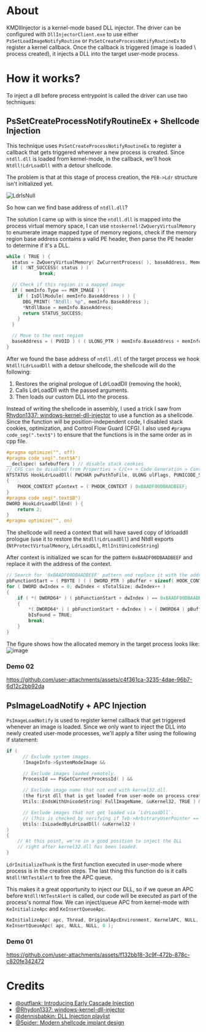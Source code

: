 # About
KMDllInjector is a kernel-mode based DLL injector. The driver can be configured with `DllInjectorClient.exe` to use either `PsSetLoadImageNotifyRoutine` or `PsSetCreateProcessNotifyRoutineEx` to register a kernel callback.
Once the callback is triggered (image is loaded \ process created), it injects a DLL into the target user-mode process.
# How it works?
To inject a dll before process entrypoint is called the driver can use two techniques:

## PsSetCreateProcessNotifyRoutineEx + Shellcode Injection

This technique uses `PsSetCreateProcessNotifyRoutineEx` to register a callback that gets triggered whenever a new process is created.
Since `ntdll.dll` is loaded from kernel-mode, in the callback, we'll hook `Ntdll!LdrLoadDll` with a detour shellcode. 

The problem is that at this stage of process creation, the `PEB->Ldr` structure isn't initialized yet.

![LdrIsNull](https://github.com/user-attachments/assets/abe5f29e-565b-4c49-9b73-cbf61a38e8c1)

So how can we find base address of `ntdll.dll`?


The solution I came up with is since the `ntdll.dll` is mapped into the process virtual memory space, 
I can use `ntoskernel!ZwQueryVirtualMemory` to enumerate image mapped type of memory regions, check if the memory region base address contains a valid PE header, then parse the PE header to determine if it's a DLL.
```c
while ( TRUE ) {
  status = ZwQueryVirtualMemory( ZwCurrentProcess( ), baseAddress, MemoryBasicInformation, &memInfo, sizeof( memInfo ), &returnLength );
  if ( !NT_SUCCESS( status ) )
			break;

  // Check if this region is a mapped image
  if ( memInfo.Type == MEM_IMAGE ) {
    if ( IsDllModule( memInfo.BaseAddress ) ) {
      DBG_PRINT( "Ntdll: %p", memInfo.BaseAddress );
      *NtdllBase = memInfo.BaseAddress;
      return STATUS_SUCCESS;
    }
  }

  // Move to the next region
  baseAddress = ( PVOID ) ( ( ULONG_PTR ) memInfo.BaseAddress + memInfo.RegionSize );
}
```

After we found the base address of `ntdll.dll` of the target process we hook `Ntdll!LdrLoadDll` with a detour shellcode, the shellcode will do the following:
1. Restores the original prologue of LdrLoadDll (removing the hook),
2. Calls LdrLoadDll with the passed arguments.
3. Then loads our custom DLL into the process.

Instead of writing the shellcode in assembly, I used a trick I saw from [Rhydon1337: windows-kernel-dll-injector](https://github.com/Rhydon1337/windows-kernel-dll-injector/blob/main/DLLInjector/DLLInjector/dll_injection.cpp#L18) to use a function as a shellcode.
Since the function will be position-independent code, I disabled stack cookies, optimization, and Control Flow Guard (CFG).
I also used `#pragma code_seg(".text$")` to ensure that the functions is in the same order as in cpp file.
```c
#pragma optimize("", off)
#pragma code_seg(".text$A")
__declspec( safebuffers ) // disable stack cookies
// CFG can be disabled from Properties > C/C++ > Code Generation > Control Flow Guad > No
NTSTATUS HookLdrLoadDll( PWCHAR pwPathToFile, ULONG ulFlags, PUNICODE_STRING puModuleFileName, PHANDLE phModuleHandle )
{
	PHOOK_CONTEXT pContext = ( PHOOK_CONTEXT ) 0xBAADF00DBAADBEEF;
}
#pragma code_seg(".text$B")
DWORD HookLdrLoadDllEnd( ) {
	return 2;
}
#pragma optimize("", on)
```

The shellcode will need a context that will have saved copy of ldrloaddll prologue (use it to restore the `Ntdll!LdrLoadDll`)
and Ntdll exports (`NtProtectVirtualMemory`, `LdrLoadDLl`, `RtlInitUnicodeString`)

After context is initialized we scan for the pattern `0xBAADF00DBAADBEEF` and replace it with the address of the context.
```c
// Search for '0xBAADF00DBAADBEEF' pattern and replace it with the address to the context
pbFunctionStart = ( PBYTE ) ( ( DWORD_PTR ) pBuffer + sizeof( HOOK_CONTEXT ) );
for ( DWORD dwIndex = 0; dwIndex < sTotalSize; dwIndex++ )
{
	if ( *( DWORD64* ) ( pbFunctionStart + dwIndex ) == 0xBAADF00DBAADBEEF )
	{
		*( DWORD64* ) ( pbFunctionStart + dwIndex ) = ( DWORD64 ) pBuffer;
		bIsFound = TRUE;
		break;
	}
}
```
The figure shows how the allocated memory in the target process looks like:
![image](https://github.com/user-attachments/assets/9e58b5dd-e27b-4f3b-9d5e-c670a1458e82)

### Demo 02

https://github.com/user-attachments/assets/c4f361ca-3235-4dae-96b7-6d12c2bb92da


## PsImageLoadNotify + APC Injection
`PsImageLoadNotify` is used to register kernel callback that get triggered whenever an image is loaded. 
Since we only want to inject the DLL into newly created user-mode processes, we'll apply a filter using the following if statement:
```c
if (
      // Exclude system images.
      !ImageInfo->SystemModeImage &&

      // Exclude images loaded remotely.
      ProcessId == PsGetCurrentProcessId( ) &&

      // Exclude image name that not end with kernel32.dll.
      (the first dll that is get loaded from user-mode on process creation is kernel32.dll)
      Utils::EndsWithUnicodeString( FullImageName, &uKernel32, TRUE ) &&

      // Exclude images that not get loaded via `LdrLoadDll`.
      // (This is checked by verifying if Teb->ArbitraryUserPointer == L"...\kernel32.dll".)
      Utils::IsLoadedByLdrLoadDll( &uKernel32 )
)
{
    // At this point, we're in a good position to inject the DLL
    // right after kernel32.dll has been loaded. 
}
```

`LdrInitializeThunk` is the first function executed in user-mode where process is in the creation steps. 
The last thing this function do is it calls `Ntdll!NtTestAlert` to free the APC queue.

This makes it a great opportunity to inject our DLL, so if we queue an APC before `Ntdll!NtTestAlert` is called, our code will be executed as part of the process's normal flow.
We can inject/queue APC from kernel-mode with	`KeInitializeApc` and `KeInsertQueueApc`.
```c
KeInitializeApc( apc, Thread, OriginalApcEnvironment, KernelAPC, NULL, APCCallbackCodeCave, UserMode, Arguments );
KeInsertQueueApc( apc, NULL, NULL, 0 );
```

### Demo 01
https://github.com/user-attachments/assets/f132bb18-3c9f-472b-878c-c820fe342472

# Credits
- [@outflank: Introducing Early Cascade Injection](https://www.outflank.nl/blog/2024/10/15/introducing-early-cascade-injection-from-windows-process-creation-to-stealthy-injection)
- [@Rhydon1337: windows-kernel-dll-injector](https://github.com/Rhydon1337/windows-kernel-dll-injector)
- [@dennisbabkin: DLL Injection playlist](https://www.youtube.com/watch?v=_k3njkNkvmI&list=PLo7Gwt6RpLEdF1cdS7rJ3AFv_Qusbs9hD)
- [@5pider: Modern shellcode implant design](https://5pider.net/blog/2024/01/27/modern-shellcode-implant-design)
